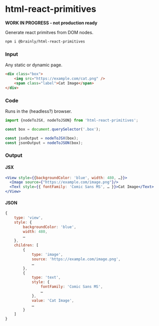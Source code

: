 # html-react-primitives

**WORK IN PROGRESS - not production ready**

Generate react primitves from DOM nodes. 

```sh
npm i @brainly/html-react-primitives
```

### Input
Any static or dynamic page.

```html
<div class="box">
    <img src="https://example.com/cat.png" />
    <span class="label">Cat Image</span>
</div>
```

### Code
Runs in the (headless?) browser.

```javascript
import {nodeToJSX, nodeToJSON} from 'html-react-primitives';

const box = document.querySelector('.box');

const jsxOutput = nodeToJSX(box);
const jsonOutput = nodeToJSON(box);
```

### Output

#### JSX
```jsx
<View style={{backgroundColor: 'blue', width: 480, …}}>
  <Image source={"https://example.com/image.png"}/>
  <Text style={{ fontFamily: 'Comic Sans MS', … }}>Cat Image</Text>
</View>
```

#### JSON
```javascript
{
    type: 'view',
    style: {
        backgroundColor: 'blue',
        width: 480,
        …
    },
    children: [
        {
            type: 'image',
            source: 'https://example.com/image.png',
            …
        },
        {
            type: 'text',
            style: {
                fontFamily: 'Comic Sans MS',
                …
            },
            value: 'Cat Image',
            …
        }
    ]
}
```
